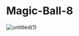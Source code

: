 # Magic-Ball-8

![untitled(1)](
https://img-c.udemycdn.com/redactor/raw/2019-03-07_12-47-27-de93112d04bb3d33908854e452bdb992.gif)
